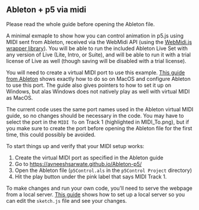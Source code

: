 ## Ableton + p5 via midi

Please read the whole guide before opening the Ableton file.

A minimal exmaple to show how you can control animation in p5.js using MIDI sent from Ableton, received via the WebMidi API (using the [WebMidi.js wrapper library](https://github.com/djipco/webmidi)). You will be able to run the included Ableton Live Set with any version of Live (Lite, Intro, or Suite), and will be able to run it with a trial license of Live as well (though saving will be disabled with a trial license).

You will need to create a virtual MIDI port to use this example. [This guide from Ableton](https://help.ableton.com/hc/en-us/articles/209774225-How-to-setup-a-virtual-MIDI-bus) shows exactly how to do so on MacOS and configure Ableton to use this port. The guide also gives pointers to how to set it up on Windows, but alas Windows does not natively play as well with virtual MIDI as MacOS.

The current code uses the same port names used in the Ableton virtual MIDI guide, so no changes should be necessary in the code. You may have to select the port in the `MIDI To` on Track 1 (highlighted in MIDI_To.png), but if you make sure to create the port before opening the Ableton file for the first time, this could possibly be avoided.

To start things up and verify that your MIDI setup works:
1. Create the virtual MIDI port as specified in the Ableton guide
2. Go to https://avneeshsarwate.github.io/Ableton-p5/
3. Open the Ableton file (`p5Control.als` in the `p5Control Project` directory)
4. Hit the play button under the pink label that says MIDI Track 1.

To make changes and run your own code, you'll need to serve the webpage from a local server. [This guide](https://github.com/processing/p5.js/wiki/Local-server) shows how to set up a local server so you can edit the `sketch.js` file and see your changes.